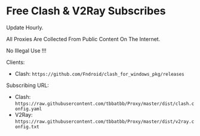 # Free Clash & V2Ray Subscribes

Update Hourly.

All Proxies Are Collected From Public Content On The Internet.

No Illegal Use !!!

Clients:
- Clash: `https://github.com/Fndroid/clash_for_windows_pkg/releases`

Subscribing URL:
- Clash: `https://raw.githubusercontent.com/tbbatbb/Proxy/master/dist/clash.config.yaml`
- V2Ray: `https://raw.githubusercontent.com/tbbatbb/Proxy/master/dist/v2ray.config.txt`
